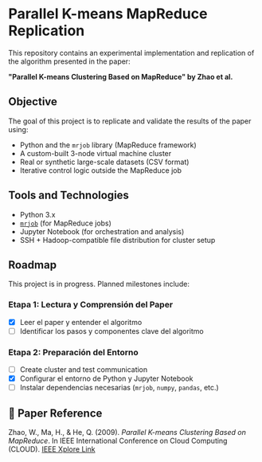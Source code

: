# Parallel K-means MapReduce Replication

This repository contains an experimental implementation and replication of the algorithm presented in the paper:

**"Parallel K-means Clustering Based on MapReduce" by Zhao et al.**

## Objective

The goal of this project is to replicate and validate the results of the paper using:

- Python and the `mrjob` library (MapReduce framework)
- A custom-built 3-node virtual machine cluster
- Real or synthetic large-scale datasets (CSV format)
- Iterative control logic outside the MapReduce job

## Tools and Technologies

- Python 3.x
- [`mrjob`](https://mrjob.readthedocs.io/en/latest/) (for MapReduce jobs)
- Jupyter Notebook (for orchestration and analysis)
- SSH + Hadoop-compatible file distribution for cluster setup

## Roadmap

This project is in progress. Planned milestones include:

### Etapa 1: Lectura y Comprensión del Paper

- [x] Leer el paper y entender el algoritmo
- [ ] Identificar los pasos y componentes clave del algoritmo

### Etapa 2: Preparación del Entorno

- [ ] Create cluster and test communication
- [x] Configurar el entorno de Python y Jupyter Notebook
- [ ] Instalar dependencias necesarias (`mrjob`, `numpy`, `pandas`, etc.)

## 📄 Paper Reference

Zhao, W., Ma, H., & He, Q. (2009). *Parallel K-means Clustering Based on MapReduce*. In IEEE International Conference on Cloud Computing (CLOUD). [IEEE Xplore Link](https://doi.org/10.1109/CLOUD.2009.84)
